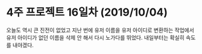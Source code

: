 # 4주 프로젝트 16일차 (2019/10/04)

오늘도 역시 큰 진전이 없었고 지난 번에 유저 이름을 유저 아이디로 변환하는 작업에서 유저 아이디가 없던 이름을 삭제 안 해서 다시 노가다를 뛰었다. 내일부터는 확실히 속도를 내야겠다.